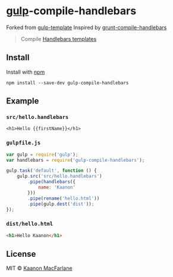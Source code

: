 # [gulp](https://github.com/wearefractal/gulp)-compile-handlebars
Forked from [gulp-template](https://github.com/sindresorhus/gulp-template)
Inspired by [grunt-compile-handlebars](https://github.com/patrickkettner/grunt-compile-handlebars)

> Compile [Handlebars templates](http://www.handlebarsjs.com/)

## Install

Install with [npm](https://npmjs.org/package/gulp-compile-handlebars)

```
npm install --save-dev gulp-compile-handlebars
```


## Example

### `src/hello.handlebars`

```erb
<h1>Hello {{firstName}}</h1>
```

### `gulpfile.js`

```js
var gulp = require('gulp');
var handlebars = require('gulp-compile-handlebars');

gulp.task('default', function () {
	gulp.src('src/hello.handlebars')
		.pipe(handlebars({
			name: 'Kaanon'
		}))
		.pipe(rename('hello.html'))
		.pipe(gulp.dest('dist'));
});
```

### `dist/hello.html`

```html
<h1>Hello Kaanon</h1>
```

## License

MIT © [Kaanon MacFarlane](http://kaanon.com)
